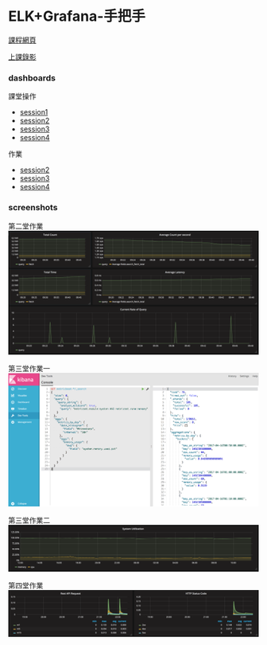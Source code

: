 # ELK+Grafana-手把手

[課程網頁](http://eighty20.cc/apps/e2-elk-v01/index.html)

[上課錄影](https://www.youtube.com/playlist?list=PLZE8wqQYCABy9I9Qr8A_wcs2c948_rU-h)

### dashboards

課堂操作
- [session1](dashboards/ELK-session1.json)
- [session2](dashboards/ELK-session2.json)
- [session3](dashboards/ELK-session4.json)
- [session4](dashboards/ELK-session4-mine.json)

作業
- [session2](dashboards/ELK-session2-hw.json)
- [session3](dashboards/ELK-session3-hw.json)
- [session4](dashboards/ELK-session4-hw.json)

### screenshots

第二堂作業
![第二堂作業](screenshots/session2-hw.png)

第三堂作業一
![第三堂作業一](screenshots/session3-hw1.png)

第三堂作業二
![第三堂作業二](screenshots/session3-hw2.png)

第四堂作業
![第四堂作業](screenshots/session4-hw.png)
